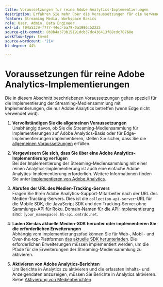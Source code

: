 ```yaml
---
title: Voraussetzungen für reine Adobe Analytics-Implementierungen
description: Erfahren Sie mehr über die Voraussetzungen für die Verwendung der Streaming-Mediensammlung mit Implementierungen, die nur Adobe Analytics betreffen
feature: Streaming Media, Workspace Basics
role: User, Admin, Data Engineer
exl-id: f94a5339-f777-44ec-ba79-0a1986c52225
source-git-commit: 0b0b4a373b15191dcb37dc436413f68cdc70768e
workflow-type: tm+mt
source-wordcount: '214'
ht-degree: 44%

---
```


# Voraussetzungen für reine Adobe Analytics-Implementierungen

Die in diesem Abschnitt beschriebenen Voraussetzungen gelten speziell für die Implementierung der Streaming-Mediensammlung mit Implementierungen, die nur Adobe Analytics betreffen (wenn Edge nicht verwendet wird).

1. **Vervollständigen Sie die allgemeinen Voraussetzungen**<br>
Unabhängig davon, ob Sie die Streaming-Mediensammlung für Implementierungen auf Adobe Analytics-Basis oder für Edge-Implementierungen implementieren, stellen Sie sicher, dass Sie die [allgemeinen Voraussetzungen](/help/getting-started/prereqs.md) erfüllen.

1. **Vergewissern Sie sich, dass Sie über eine Adobe Analytics-Implementierung verfügen**<br>
Bei der Implementierung der Streaming-Mediensammlung mit einer reinen Analytics-Implementierung ist auch eine einfache Adobe Analytics-Implementierung erforderlich. Weitere Informationen finden Sie unter [Implementieren von Adobe Analytics](https://experienceleague.adobe.com/docs/analytics/implementation/home.html?lang=de).

1. **Abrufen der URL des Medien-Tracking-Servers**<br>
Fragen Sie Ihren Adobe Analytics-Support-Mitarbeiter nach der URL des Medien-Tracking-Servers. Dies ist die `collection-api-server`-URL für die Mobile SDK, die JavaScript SDK und den Tracking-Server ohne Sammlungs-API für Roku. Domain-Namen für die API-Implementierung sind: `[your_namespace].hb-api.omtrdc.net`.

1. **Laden Sie das aktuelle Medien-SDK herunter oder implementieren Sie die erforderlichen Erweiterungen**<br>
Abhängig vom Implementierungspfad können Sie für Web-, Mobil- und Over-the-top-Plattformen [das aktuelle SDK herunterladen](/help/getting-started/download-sdks.md). Die erforderlichen Erweiterungen müssen implementiert werden, um die Pfade für die Erweiterungen der Streaming-Mediensammlung zu aktivieren.

1. **Aktivieren von Adobe Analytics-Berichten**<br>
Um Berichte in Analytics zu aktivieren und die erfassten Inhalts- und Anzeigendaten anzuzeigen, müssen Sie Berichte in Analytics aktivieren. Siehe [Aktivierung von Medienberichten](/help/reporting/media-reports-enable.md).
